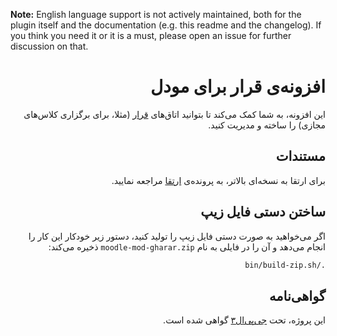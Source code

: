 <!-- TODO: Improve documentation, and add an English version -->

**Note:** English language support is not actively maintained, both for the plugin itself and the documentation (e.g. this readme and the changelog). If you think you need it or it is a must, please open an issue for further discussion on that.

<div dir="rtl">

# افزونه‌ی قرار برای مودل

این افزونه، به شما کمک می‌کند تا بتوانید اتاق‌های [قرار](https://gharar.ir) (مثلا، برای برگزاری کلاس‌های مجازی) را ساخته و مدیریت کنید.

## مستندات

برای ارتقا به نسخه‌ای بالاتر، به پرونده‌ی [ارتقا](./UPGRADE.md) مراجعه نمایید.

## ساختن دستی فایل زیپ

اگر می‌خواهید به صورت دستی فایل زیپ را تولید کنید، دستور زیر خودکار این کار را انجام می‌دهد و آن را در فایلی به نام `moodle-mod-gharar.zip` ذخیره می‌کند:

```sh
./bin/build-zip.sh
```

## گواهی‌نامه

این پروژه، تحت [جی‌پی‌ال۳](./LICENSE.md) گواهی شده است.

</div>

